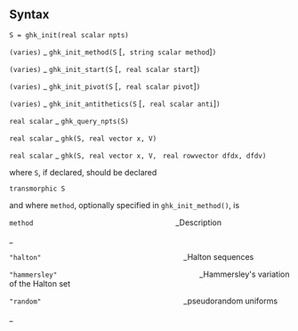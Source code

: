 ## Syntax

`S = ghk_init(real scalar npts)`

`(varies)`<span class="nowrap"> _ `ghk_init_method(S`
\[`, string scalar method`\]`)`

`(varies)`<span class="nowrap"> _ `ghk_init_start(S`
\[`, real scalar start`\]`)`

`(varies)`<span class="nowrap"> _ `ghk_init_pivot(S`
\[`, real scalar pivot`\]`)`

`(varies)`<span class="nowrap"> _ `ghk_init_antithetics(S`
\[`, real scalar anti`\]`)`

`real scalar`<span class="nowrap"> _ `ghk_query_npts(S)`

`real scalar`<span class="nowrap"> _
`ghk(S, real vector x, V)`

`real scalar`<span class="nowrap"> _
`ghk(S, real vector x, V, `
`real rowvector dfdx, dfdv)`

where `S`, if declared, should be declared

`transmorphic S`

and where `method`, optionally specified in `ghk_init_method()`, is

`method`<span style="padding-left: 16.0rem;">_Description

<span options="60">_

`"halton"`<span style="padding-left: 16.0rem;">_Halton sequences

`"hammersley"`<span style="padding-left: 16.0rem;">_Hammersley's
variation of the Halton set

`"random"`<span style="padding-left: 16.0rem;">_pseudorandom
uniforms

<span options="60">_
